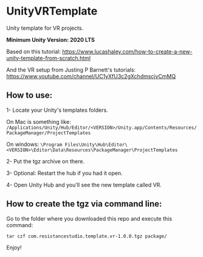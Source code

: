 # UnityVRTemplate
Unity template for VR projects. 

**Minimum Unity Version: 2020 LTS**

Based on this tutorial: https://www.lucashaley.com/how-to-create-a-new-unity-template-from-scratch.html

And the VR setup from Justing P Barnett's tutorials: https://www.youtube.com/channel/UC1yXfU3c2gXchdmscjvCmMQ

How to use:
-----------

1- Locate your Unity's templates folders. 

On Mac is something like: `/Applications/Unity/Hub/Editor/<VERSION>/Unity.app/Contents/Resources/PackageManager/ProjectTemplates`

On windows: `\Program Files\Unity\Hub\Editor\<VERSION>\Editor\Data\Resources\PackageManager\ProjectTemplates`

2- Put the tgz archive on there. 

3- Optional: Restart the hub if you had it open.

4- Open Unity Hub and you'll see the new template called VR.


How to create the tgz via command line:
---------------------------------------

Go to the folder where you downloaded this repo and execute this command: 
```
tar czf com.resistancestudio.template.vr-1.0.0.tgz package/
```

Enjoy!

